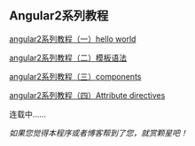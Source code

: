 ## Angular2系列教程
[angular2系列教程（一）hello world](http://www.cnblogs.com/lewis617/p/5191007.html)

[angular2系列教程（二）模板语法](http://www.cnblogs.com/lewis617/p/5192939.html)

[angular2系列教程（三）components](http://www.cnblogs.com/lewis617/p/5195223.html)

[angular2系列教程（四）Attribute directives](http://www.cnblogs.com/lewis617/p/5197481.html)

连载中……

*如果您觉得本程序或者博客帮到了您，就赏颗星吧！*
